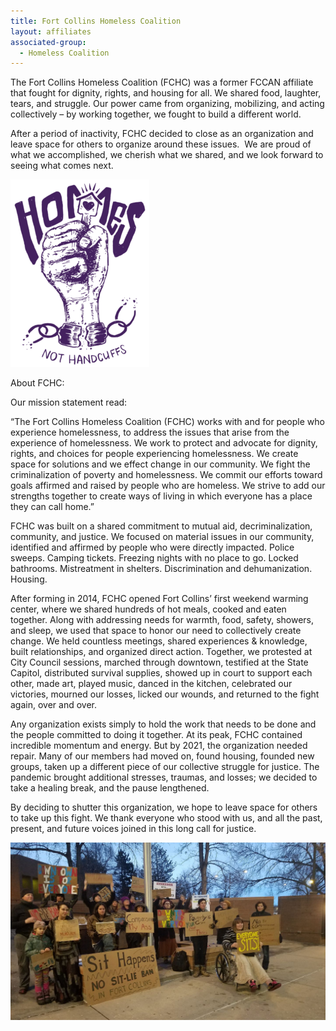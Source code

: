 ```yaml
---
title: Fort Collins Homeless Coalition
layout: affiliates
associated-group:
  - Homeless Coalition
---
```

The Fort Collins Homeless Coalition (FCHC) was a former FCCAN affiliate that fought for dignity, rights, and housing for all. We shared food, laughter, tears, and struggle. Our power came from organizing, mobilizing, and acting collectively – by working together, we fought to build a different world.

After a period of inactivity, FCHC decided to close as an organization and leave space for others to organize around these issues.  We are proud of what we accomplished, we cherish what we shared, and we look forward to seeing what comes next.

[](http://fccan.org/wp-content/uploads/2019/07/FCCAN-artwork-purple.png)

![](/media/FCCAN-artwork-purple-222x300.png)

About FCHC:

Our mission statement read: 

“The Fort Collins Homeless Coalition (FCHC) works with and for people who experience homelessness, to address the issues that arise from the experience of homelessness. We work to protect and advocate for dignity, rights, and choices for people experiencing homelessness. We create space for solutions and we effect change in our community. We fight the criminalization of poverty and homelessness. We commit our efforts toward goals affirmed and raised by people who are homeless. We strive to add our strengths together to create ways of living in which everyone has a place they can call home.”

FCHC was built on a shared commitment to mutual aid, decriminalization, community, and justice. We focused on material issues in our community, identified and affirmed by people who were directly impacted. Police sweeps. Camping tickets. Freezing nights with no place to go. Locked bathrooms. Mistreatment in shelters. Discrimination and dehumanization. Housing.

After forming in 2014, FCHC opened Fort Collins’ first weekend warming center, where we shared hundreds of hot meals, cooked and eaten together. Along with addressing needs for warmth, food, safety, showers, and sleep, we used that space to honor our need to collectively create change. We held countless meetings, shared experiences & knowledge, built relationships, and organized direct action. Together, we protested at City Council sessions, marched through downtown, testified at the State Capitol, distributed survival supplies, showed up in court to support each other, made art, played music, danced in the kitchen, celebrated our victories, mourned our losses, licked our wounds, and returned to the fight again, over and over.

Any organization exists simply to hold the work that needs to be done and the people committed to doing it together. At its peak, FCHC contained incredible momentum and energy. But by 2021, the organization needed repair. Many of our members had moved on, found housing, founded new groups, taken up a different piece of our collective struggle for justice. The pandemic brought additional stresses, traumas, and losses; we decided to take a healing break, and the pause lengthened.

By deciding to shutter this organization, we hope to leave space for others to take up this fight. We thank everyone who stood with us, and all the past, present, and future voices joined in this long call for justice.

![](/media/sit-lie-ban-protest.jpeg)

![]()